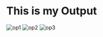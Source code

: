 <h1>This is my Output </h1>
<img src="../Images/op1.png" alt="op1">
<img src="../Images/op2.png" alt="op2">
<img src="../Images/op3.png" alt="op3">